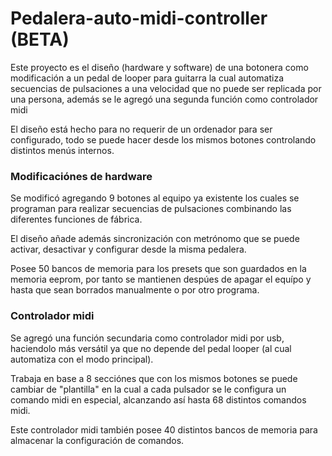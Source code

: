 # Pedalera-auto-midi-controller (BETA)
Este proyecto es el diseño (hardware y software) de una botonera como modificación a un pedal de looper para guitarra la cual automatiza secuencias de pulsaciones a una velocidad que no puede ser replicada por una persona, además se le agregó una segunda función como controlador midi

El diseño está hecho para no requerir de un ordenador para ser configurado, todo se puede hacer desde los mismos botones controlando distintos menús internos.

### Modificaciónes de hardware
Se modificó agregando 9 botones al equipo ya existente los cuales se programan para realizar secuencias de pulsaciones combinando las diferentes funciones de fábrica.

El diseño añade además sincronización con metrónomo que se puede activar, desactivar y configurar desde la misma pedalera.

Posee 50 bancos de memoria para los presets que son guardados en la memoria eeprom, por tanto se mantienen despúes de apagar el equípo y hasta que sean borrados manualmente o por otro programa.

### Controlador midi
Se agregó una función secundaria como controlador midi por usb, haciendolo más versátil ya que no depende del pedal looper (al cual automatiza con el modo principal).

Trabaja en base a 8 secciónes que con los mismos botones se puede cambiar de "plantilla" en la cual a cada pulsador se le configura un comando midi en especial, alcanzando así hasta 68 distintos comandos midi.

Este controlador midi también posee 40 distintos bancos de memoria para almacenar la configuración de comandos.
